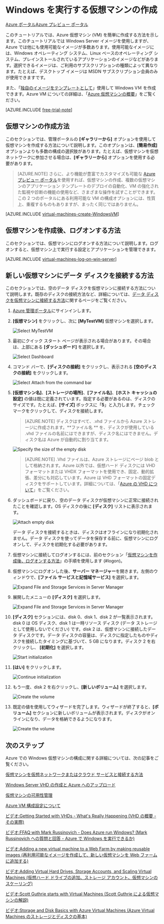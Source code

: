 <properties 
	pageTitle="Azure 上で Windows を実行する仮想マシンの作成" 
	description="Azure で Windows 仮想マシン (VM) を作成し、ログオンしてデータ ディスクを接続する方法について説明します" 
	services="virtual-machines" 
	documentationCenter="" 
	authors="KBDAzure" 
	manager="timlt" 
	editor="tysonn"/>

<tags 
	ms.service="virtual-machines" 
	ms.workload="infrastructure-services" 
	ms.tgt_pltfrm="vm-windows" 
	ms.devlang="na" 
	ms.topic="article" 
	ms.date="03/04/2015" 
	ms.author="kathydav"/>



# Windows を実行する仮想マシンの作成

<div class="dev-center-tutorial-selector sublanding"><a href="/documentation/articles/virtual-machines-windows-tutorial/" title="Azure Portal" class="current">Azure ポータル</a><a href="/documentation/articles/virtual-machines-windows-tutorial-azure-preview/" title="Azure Preview Portal">Azure プレビュー ポータル</a></div>

このチュートリアルでは、Azure 仮想マシン (VM) を簡単に作成する方法を示します。このチュートリアルでは Windows Server イメージを使用しますが、Azure では他にも使用可能なイメージが多数あります。使用可能なイメージには、Windows オペレーティング システム、Linux ベースのオペレーティング システム、プレインストールされているアプリケーションのイメージなどがあります。選択できるイメージは、ご利用のサブスクリプションの種類によって異なります。たとえば、デスクトップ イメージは MSDN サブスクリプション会員のみが使用できますです。


また、「[独自のイメージをテンプレートとして](virtual-machines-create-upload-vhd-windows-server.md)」使用して Windows VＭ を作成できます。Azure VM についての詳細は、「[Azure 仮想マシンの概要](http://msdn.microsoft.com/library/azure/jj156143.aspx)」をご覧ください。

[AZURE.INCLUDE [free-trial-note](../includes/free-trial-note.md)]

## <a id="createvirtualmachine"> </a>仮想マシンの作成方法

このセクションでは、管理ポータルの **[ギャラリーから]** オプションを使用して仮想マシンを作成する方法について説明します。このオプションは、**[簡易作成]** オプションよりも多数の構成の選択肢があります。たとえば、仮想マシンを仮想ネットワークに参加させる場合は、**[ギャラリーから]** オプションを使用する必要があります。

> [AZURE.NOTE] さらに、より機能が豊富でカスタマイズも可能な [Azure プレビュー ポータル](https://portal.azure.com)を使用すれば、仮想マシンの作成、複数の仮想マシンのアプリケーション テンプレートのデプロイの自動化、VM の強化された監視や診断の機能の使用など、さまざまな操作を試すことができます。この 2 つのポータルにある利用可能な VM の構成オプションには、性質上、重複するものもありますが、まったく同じではありません。  

[AZURE.INCLUDE [virtual-machines-create-WindowsVM](../includes/virtual-machines-create-WindowsVM.md)]

## <a id="logon"> </a>仮想マシンを作成後、ログオンする方法 

このセクションでは、仮想マシンにログオンする方法について説明します。ログオンすると、仮想マシン上で実行する設定とアプリケーションを管理できます。

[AZURE.INCLUDE [virtual-machines-log-on-win-server](../includes/virtual-machines-log-on-win-server.md)]

## <a id="attachdisk"> </a>新しい仮想マシンにデータ ディスクを接続する方法 

このセクションでは、空のデータ ディスクを仮想マシンに接続する方法について説明します。既存のディスクの接続方法など、詳細については、[データ ディスクを仮想マシンに接続する方法](http://azure.microsoft.com/documentation/articles/storage-windows-attach-disk/)に関するページをご覧ください。

1. [Azure 管理ポータル](http://manage.windowsazure.com)にサインインします。

2. **[仮想マシン]** をクリックし、次に **[MyTestVM]** 仮想マシンを選択します。

	![Select MyTestVM](./media/virtual-machines-windows-tutorial/selectvm.png)
	
3. 最初にクイック スタート ページが表示される場合があります。その場合は、上部にある **[ダッシュボード]** を選択します。

	![Select Dashboard](./media/virtual-machines-windows-tutorial/dashboard.png)

4. コマンド バーで、**[ディスクの接続]** をクリックし、表示される **[空のディスクの接続]** をクリックします。

	![Select Attach from the command bar](./media/virtual-machines-windows-tutorial/commandbarattach.png)	

5. **[仮想マシン名]**、**[ストレージの場所]**、**[ファイル名]**、**[ホスト キャッシュの設定]** の値は既に定義されています。指定する必要があるのは、ディスクのサイズです。たとえば、**[サイズ]** ボックスに「**5**」と入力します。チェック マークをクリックして、ディスクを接続します。


	>[AZURE.NOTE] ディスクはすべて、.vhd ファイルから Azure ストレージに作成されます。**ファイル名 ** を、ディスクが使用している .vhd ファイルの名前にはできますが、ディスク名にはできません。ディスク名は Azure が自動的に割り当てます。 

	![Specify the size of the empty disk](./media/virtual-machines-windows-tutorial/emptydisksize.png)	
	
	>[AZURE.NOTE] .Vhd ファイルは、Azure ストレージにページ blob として格納されます。Azure 以外では、仮想ハード ディスクには VHD フォーマットまたは VHDX フォーマットを使用でき、固定、動的拡張、差分にも対応しています。Azure は VHD フォーマットの固定ディスクをサポートしています。詳細については、「[Azure の VHD について](http://msdn.microsoft.com/library/azure/dn790344.aspx)」をご覧ください。  

6. ダッシュボードに戻り、空のデータ ディスクが仮想マシンに正常に接続されたことを確認します。OS ディスクの後に **[ディスク]** リストに表示されます。

	![Attach empty disk](./media/virtual-machines-windows-tutorial/disklistwithdatadisk.png)

	データ ディスクを接続するときは、ディスクはオフラインになり初期化されません。データ ディスクを使ってデータを保存する前に、仮想マシンにログオンして、ディスクを初期化する必要があります。

7. 仮想マシンに接続してログオンするには、前のセクション「[仮想マシンを作成後、ログオンする方法]」の手順を使用します (#logon)。

8. 仮想マシンにログオンした後、**サーバー マネージャー**を開きます。左側のウィンドウで、**[ファイル サービスと記憶域サービス]** を選択します。

	![Expand File and Storage Services in Server Manager](./media/virtual-machines-windows-tutorial/fileandstorageservices.png)

9. 展開したメニューの **[ディスク]** を選択します。

	![Expand File and Storage Services in Server Manager](./media/virtual-machines-windows-tutorial/selectdisks.png)	
	
10.	**[ディスク]** セクションには、disk 0、disk 1、disk 2 が一覧表示されます。disk 0 は OS ディスク、disk 1 は一時リソース ディスク (データ ストレージとして使用しないでください) です。disk 2 は、仮想マシンに接続したデータ ディスクです。データ ディスクの容量は、ディスクに指定したものやディスクを接続したタイミングに基づいて、5 GB になります。ディスク 2 を右クリックし、  **[初期化]** を選択します。

	![Start initialization](./media/virtual-machines-windows-tutorial/initializedisk.png)

11. **[はい]** をクリックします。

	![Continue initialization](./media/virtual-machines-windows-tutorial/yesinitialize.png)

12. もう一度、disk 2 を右クリックし、**[新しいボリューム]** を選択します。 

	![Create the volume](./media/virtual-machines-windows-tutorial/initializediskvolume.png)

13. 既定の値を使用してウィザードを完了します。ウィザードが終了すると、**[ボリューム]** セクションに新しいボリュームが表示されます。ディスクがオンラインになり、データを格納できるようになります。 

	![Create the volume](./media/virtual-machines-windows-tutorial/newvolumecreated.png)
	
## 次のステップ 

Azure での Windows 仮想マシンの構成に関する詳細については、次の記事をご覧ください。

[仮想マシンを仮想ネットワークまたはクラウド サービスと接続する方法](cloud-services-connect-virtual-machine.md)

[Windows Server VHD の作成と Azure へのアップロード](virtual-machines-create-upload-vhd-windows-server.md)

[仮想マシンの可用性管理](manage-availability-virtual-machines.md)

[Azure VM 構成設定について](http://msdn.microsoft.com/library/azure/dn763935.aspx)

[ビデオ:Getting Started with VHDs - What's Really Happening (VHD の概要 - その実際)](http://azure.microsoft.com/documentation/videos/getting-started-with-azure-virtual-machines)

[ビデオ:FFAQ with Mark Russinovich - Does Azure run Windows? (Mark Russinovich への質問と回答 - Azure で Windows を実行できるか)](http://azure.microsoft.com/documentation/videos/mark-russinovich-windows-on-azure)

[ビデオ:Adding a new virtual machine to a Web Farm by making reusable images (再利用可能なイメージを作成して、新しい仮想マシンを Web ファームに追加する)](http://azure.microsoft.com/documentation/videos/adding-virtual-machines-web-farm)

[ビデオ:Adding Virtual Hard Drives, Storage Accounts, and Scaling Virtual Machines (仮想ハード ドライブの追加、ストレージ アカウント、仮想マシンのスケーリング)](http://azure.microsoft.com/documentation/videos/adding-drives-scaling-virtual-machines)

[ビデオ:Scott Guthrie starts with Virtual Machines (Scott Guthrie による仮想マシンの解説)](http://azure.microsoft.com/documentation/videos/virtual-machines-scottgu)

[ビデオ:Storage and Disk Basics with Azure Virtual Machines (Azure Virtual Machines のストレージとディスクの基本)](http://azure.microsoft.com/documentation/videos/storage-and-disks-virtual-machines)



[Azure での仮想マシンについて]: #virtualmachine
[仮想マシンの作成方法]: #custommachine
[仮想マシンを作成後、ログオンする方法]: #logon
[新しい仮想マシンにデータ ディスクを接続する方法]: #attachdisk
[仮想マシン間の通信をセットアップする方法]: #endpoints

<!--HONumber=47-->
